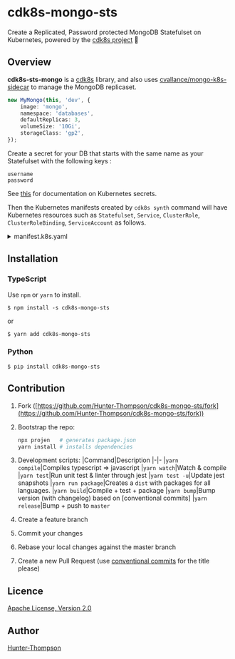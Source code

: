 # cdk8s-mongo-sts

Create a Replicated, Password protected MongoDB Statefulset on Kubernetes, powered by the [cdk8s project](https://cdk8s.io) 🚀

## Overview

**cdk8s-sts-mongo** is a [cdk8s](https://cdk8s.io) library, and also uses [cvallance/mongo-k8s-sidecar](https://github.com/cvallance/mongo-k8s-sidecar) to manage the MongoDB replicaset.

```typescript
new MyMongo(this, 'dev', {
    image: 'mongo',
    namespace: 'databases',
    defaultReplicas: 3,
    volumeSize: '10Gi',
    storageClass: 'gp2',
});
```

Create a secret for your DB that starts with the same name as your Statefulset with the following keys :

```
username
password
```

See [this](https://kubernetes.io/docs/concepts/configuration/secret/) for documentation on Kubernetes secrets.

Then the Kubernetes manifests created by `cdk8s synth` command will have Kubernetes resources such as `Statefulset`, `Service`, `ClusterRole`, `ClusterRoleBinding`, `ServiceAccount` as follows.

<details>
<summary>manifest.k8s.yaml</summary>

```yaml
apiVersion: v1
kind: Service
metadata:
  name: dev
  namespace: databases
spec:
  clusterIP: None
  ports:
    - port: 27017
      targetPort: 27017
  selector:
    db: dev
  type: ClusterIP
---
apiVersion: rbac.authorization.k8s.io/v1
kind: ClusterRole
metadata:
  name: get-pods-role
  namespace: databases
rules:
  - apiGroups:
      - "*"
    resources:
      - pods
    verbs:
      - list
---
apiVersion: v1
kind: ServiceAccount
metadata:
  name: dev
  namespace: databases
---
apiVersion: rbac.authorization.k8s.io/v1
kind: ClusterRoleBinding
metadata:
  name: dev
  namespace: databases
roleRef:
  apiGroup: ""
  kind: ClusterRole
  name: get-pods-role
subjects:
  - kind: ServiceAccount
    name: dev
    namespace: databases
---
apiVersion: apps/v1
kind: StatefulSet
metadata:
  name: dev
  namespace: databases
spec:
  replicas: 3
  selector:
    matchLabels:
      db: dev
  serviceName: dev
  template:
    metadata:
      labels:
        db: dev
    spec:
      containers:
        - env:
            - name: MONGO_SIDECAR_POD_LABELS
              value: db=dev
            - name: KUBE_NAMESPACE
              value: databases
            - name: MONGODB_DATABASE
              value: admin
            - name: MONGODB_USERNAME
              valueFrom:
                secretKeyRef:
                  key: username
                  name: dev
            - name: MONGODB_PASSWORD
              valueFrom:
                secretKeyRef:
                  key: password
                  name: dev
          image: cvallance/mongo-k8s-sidecar
          name: mongo-sidecar
        - args:
            - --replSet
            - rs0
            - --bind_ip
            - 0.0.0.0
            - --dbpath
            - /data/db
            - --oplogSize
            - "128"
          env:
            - name: MONGO_INITDB_ROOT_USERNAME
              valueFrom:
                secretKeyRef:
                  key: username
                  name: dev
            - name: MONGO_INITDB_ROOT_PASSWORD
              valueFrom:
                secretKeyRef:
                  key: password
                  name: dev
          image: mongo
          name: dev
          ports:
            - containerPort: 27017
          resources:
            limits:
              cpu: 400m
              memory: 512Mi
            requests:
              cpu: 200m
              memory: 256Mi
          volumeMounts:
            - mountPath: /data/db
              name: dev
      nodeSelector:
        database: dev
      securityContext:
        fsGroup: 999
        runAsGroup: 999
        runAsUser: 999
      serviceAccountName: dev
      terminationGracePeriodSeconds: 10
  volumeClaimTemplates:
    - metadata:
        name: dev
      spec:
        accessModes:
          - ReadWriteOnce
        resources:
          requests:
            storage: 10Gi
        storageClassName: gp2
```

</details>

## Installation

### TypeScript

Use `npm` or `yarn` to install.

```shell
$ npm install -s cdk8s-mongo-sts
```

or

```shell
$ yarn add cdk8s-mongo-sts
```

### Python

```shell
$ pip install cdk8s-mongo-sts
```

## Contribution

1. Fork ([https://github.com/Hunter-Thompson/cdk8s-mongo-sts/fork](https://github.com/Hunter-Thompson/cdk8s-mongo-sts/fork))
2. Bootstrap the repo:
  
    ```bash
    npx projen   # generates package.json 
    yarn install # installs dependencies
    ```
3. Development scripts:
   |Command|Description
   |-|-
   |`yarn compile`|Compiles typescript => javascript
   |`yarn watch`|Watch & compile
   |`yarn test`|Run unit test & linter through jest
   |`yarn test -u`|Update jest snapshots
   |`yarn run package`|Creates a `dist` with packages for all languages.
   |`yarn build`|Compile + test + package
   |`yarn bump`|Bump version (with changelog) based on [conventional commits]
   |`yarn release`|Bump + push to `master`
4. Create a feature branch
5. Commit your changes
6. Rebase your local changes against the master branch
7. Create a new Pull Request (use [conventional commits](https://www.conventionalcommits.org/en/v1.0.0/) for the title please)

## Licence

[Apache License, Version 2.0](./LICENSE)

## Author

[Hunter-Thompson](https://github.com/Hunter-Thompson)
